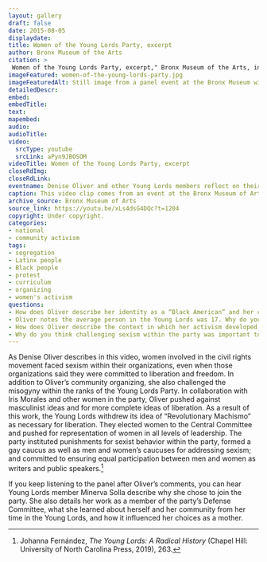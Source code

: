```yaml
--- 
layout: gallery
draft: false
date: 2015-08-05
displaydate: 
title: Women of the Young Lords Party, excerpt
author: Bronx Museum of the Arts
citation: >
 Women of the Young Lords Party, excerpt," Bronx Museum of the Arts, in New York City Civil Rights History Project, Accessed: [Month Day, Year], https://nyccivilrightshistory.org/gallery/women-of-the-young-lords-party.
imageFeatured: women-of-the-young-lords-party.jpg
imageFeaturedAlt: Still image from a panel event at the Bronx Museum with women from the Young Lords 
detailedDescr: 
embed: 
embedTitle: 
text: 
mapembed: 
audio: 
audioTitle: 
video: 
  srcType: youtube
  srcLink: aPyn9JBOSOM
videoTitle: Women of the Young Lords Party, excerpt
closeRdImg: 
closeRdLink: 
eventname: Denise Oliver and other Young Lords members reflect on their years in the party and what they learned.
caption: This video clip comes from an event at the Bronx Museum of Arts in 2015. At the event women in the Young Lords described the political climate in which the party emerged, why they joined, and how they navigated racism and sexism within the movement. In this clip, Denise Oliver describes the political context in which she and her fellow young activists forged new paths. 
archive_source: Bronx Museum of Arts
source_link: https://youtu.be/xLs4dsG4DQc?t=1204
copyright: Under copyright. 
categories: 
- national
- community activism
tags: 
- segregation
- Latinx people
- Black people
- protest
- curriculum
- organizing
- women's activism
questions:
- How does Oliver describe her identity as a “Black American” and her connection to Puerto Rican movements and politics? 
- Oliver notes the average person in the Young Lords was 17. Why do you think young people have been so instrumental in pushing social change, especially in education?
- How does Oliver describe the context in which her activism developed in the video clip?
- Why do you think challenging sexism within the party was important to Oliver?
--- 
```


As Denise Oliver describes in this video, women involved in the civil rights movement faced sexism within their organizations, even when those organizations said they were committed to liberation and freedom. In addition to Oliver’s community organizing, she also challenged the misogyny within the ranks of the Young Lords Party. In collaboration with Iris Morales and other women in the party, Oliver pushed against masculinist ideas and for more complete ideas of liberation. As a result of this work, the Young Lords withdrew its idea of “Revolutionary Machismo” as necessary for liberation. They elected women to the Central Committee and pushed for representation of women in all levels of leadership. The party instituted punishments for sexist behavior within the party, formed a gay caucus as well as men and women’s caucuses for addressing sexism; and committed to ensuring equal participation between men and women as writers and public speakers.[^1]

If you keep listening to the panel after Oliver’s comments, you can hear Young Lords member Minerva Solla describe why she chose to join the party. She also details her work as a member of the party’s Defense Committee, what she learned about herself and her community from her time in the Young Lords, and how it influenced her choices as a mother.

[^1]: Johanna Fernández, *The Young Lords: A Radical History* (Chapel Hill: University of North Carolina Press, 2019), 263.
